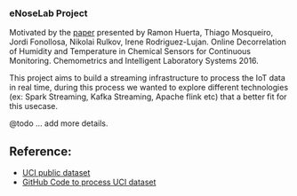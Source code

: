 ### eNoseLab Project 

Motivated by the [paper](https://www.researchgate.net/publication/305385157_Online_decorrelation_of_humidity_and_temperature_in_chemical_sensors_for_continuous_monitoring) presented by 
Ramon Huerta, Thiago Mosqueiro, Jordi Fonollosa, Nikolai Rulkov, Irene Rodriguez-Lujan. Online Decorrelation of Humidity and Temperature in Chemical Sensors for Continuous Monitoring. Chemometrics and Intelligent Laboratory Systems 2016.

This project aims to build a streaming infrastructure to process the IoT data in real time, during this process we wanted to 
explore different technologies (ex: Spark Streaming, Kafka Streaming, Apache flink etc) that a better fit for this usecase. 

@todo ... add more details.



## Reference:
- [UCI public dataset](https://archive.ics.uci.edu/ml/datasets/Gas+sensors+for+home+activity+monitoring)
- [GitHub Code to process UCI dataset](https://github.com/thmosqueiro/ENose-Decorr_Humdt_Temp)
